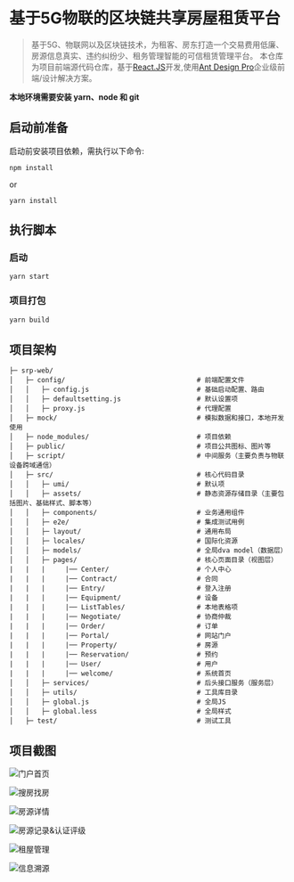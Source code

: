 # 基于5G物联的区块链共享房屋租赁平台

> 基于5G、物联网以及区块链技术，为租客、房东打造一个交易费用低廉、房源信息真实、违约纠纷少、租务管理智能的可信租赁管理平台。 本仓库为项目前端源代码仓库，基于[React.JS](https://reactjs.org/)开发,使用[Ant Design Pro](https://pro.ant.design)企业级前端/设计解决方案。

**本地环境需要安装 yarn、node 和 git**

## 启动前准备

启动前安装项目依赖，需执行以下命令:

```
npm install
```

or

```
yarn install
```

## 执行脚本

### 启动

```
yarn start
```

### 项目打包

```bash
yarn build
```

## 项目架构
```
├─ srp-web/                                   
│   ├─ config/                                 # 前端配置文件
│   │   ├─ config.js                           # 基础启动配置、路由
│   │   ├─ defaultsetting.js                   # 默认设置项
│   │   ├─ proxy.js                            # 代理配置
│   ├─ mock/                                   # 模拟数据和接口，本地开发使用
│   ├─ node_modules/                           # 项目依赖
│   ├─ public/                                 # 项目公共图标、图片等
│   ├─ script/                                 # 中间服务（主要负责与物联设备跨域通信）
│   ├─ src/                                    # 核心代码目录
│   │   ├─ umi/                                # 默认项
│   │   ├─ assets/                             # 静态资源存储目录（主要包括图片、基础样式、脚本等）
│   │   ├─ components/                         # 业务通用组件
│   │   ├─ e2e/                                # 集成测试用例
│   │   ├─ layout/                             # 通用布局
│   │   ├─ locales/                            # 国际化资源
│   │   ├─ models/                             # 全局dva model（数据层）
│   │   ├─ pages/                              # 核心页面目录（视图层）
|   |   |     |── Center/                      # 个人中心
|   |   |     |── Contract/                    # 合同
|   |   |     |── Entry/                       # 登入注册
|   |   |     |── Equipment/                   # 设备
|   |   |     |── ListTables/                  # 本地表格项 
|   |   |     |── Negotiate/                   # 协商仲裁
|   |   |     |── Order/                       # 订单
|   |   |     |── Portal/                      # 网站门户
|   |   |     |── Property/                    # 房源
|   |   |     |── Reservation/                 # 预约
|   |   |     |── User/                        # 用户 
|   |   |     |── welcome/                     # 系统首页
│   │   ├─ services/                           # 后头接口服务（服务层）
│   │   ├─ utils/                              # 工具库目录
│   │   ├─ global.js                           # 全局JS
│   │   ├─ global.less                         # 全局样式
│   ├─ test/                                   # 测试工具
```

## 项目截图

![门户首页](./public/screenshot/home.png)

![搜房找房](./public/screenshot/search.png)

![房源详情](./public/screenshot/detail.png)

![房源记录&认证评级](./public/screenshot/list_comment.png)

![租屋管理](./public/screenshot/rent.png)

![信息溯源](./public/screenshot/trace.png)
